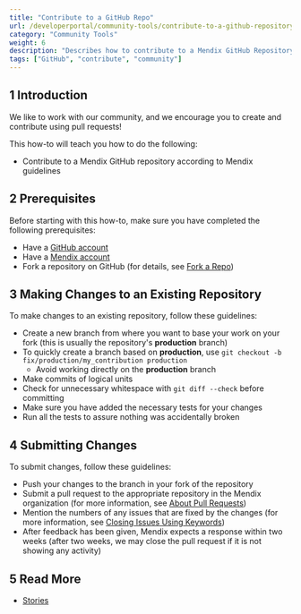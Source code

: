 ```yaml
---
title: "Contribute to a GitHub Repo"
url: /developerportal/community-tools/contribute-to-a-github-repository/
category: "Community Tools"
weight: 6
description: "Describes how to contribute to a Mendix GitHub Repository according to Mendix guidelines."
tags: ["GitHub", "contribute", "community"]
---
```


## 1 Introduction

We like to work with our community, and we encourage you to create and contribute using pull requests!

This how-to will teach you how to do the following:

* Contribute to a Mendix GitHub repository according to Mendix guidelines

## 2 Prerequisites

Before starting with this how-to, make sure you have completed the following prerequisites:

* Have a [GitHub account](https://github.com/join)
* Have a [Mendix account](https://home.mendix.com/)
* Fork a repository on GitHub (for details, see [Fork a Repo](https://help.github.com/articles/fork-a-repo/))

## 3 Making Changes to an Existing Repository

To make changes to an existing repository, follow these guidelines:

* Create a new branch from where you want to base your work on your fork (this is usually the repository's **production** branch)
* To quickly create a branch based on **production**, use `git checkout -b fix/production/my_contribution production`
    * Avoid working directly on the **production** branch
* Make commits of logical units
* Check for unnecessary whitespace with `git diff --check` before committing
* Make sure you have added the necessary tests for your changes
* Run all the tests to assure nothing was accidentally broken

## 4 Submitting Changes

To submit changes, follow these guidelines:

* Push your changes to the branch in your fork of the repository
* Submit a pull request to the appropriate repository in the Mendix organization (for more information, see [About Pull Requests](https://help.github.com/articles/using-pull-requests/))
* Mention the numbers of any issues that are fixed by the changes (for more information, see [Closing Issues Using Keywords](https://help.github.com/articles/closing-issues-via-commit-messages#closing-issues-with-pull-requests))
* After feedback has been given, Mendix expects a response within two weeks (after two weeks, we may close the pull request if it is not showing any activity)

## 5 Read More

* [Stories](/developerportal/collaborate/stories/)
